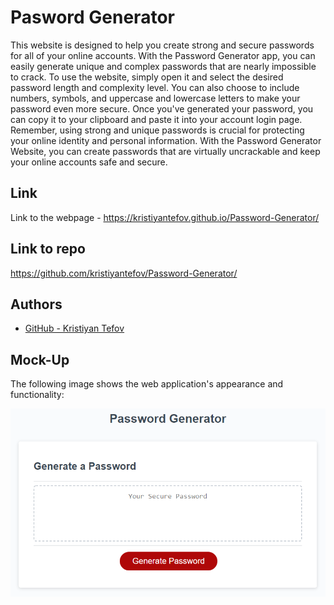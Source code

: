 # Pasword Generator
This website is designed to help you create strong and secure passwords for all of your online accounts. 
With the Password Generator app, you can easily generate unique and complex passwords that are nearly impossible to crack.
To use the website, simply open it and select the desired password length and complexity level. 
You can also choose to include numbers, symbols, and uppercase and lowercase letters to make your password even more secure.
Once you've generated your password, you can copy it to your clipboard and paste it into your account login page. 
Remember, using strong and unique passwords is crucial for protecting your online identity and personal information. 
With the Password Generator Website, you can create passwords that are virtually uncrackable and keep your online accounts safe and secure.

## Link
Link to the webpage - https://kristiyantefov.github.io/Password-Generator/

## Link to repo

https://github.com/kristiyantefov/Password-Generator/

## Authors

- [GitHub - Kristiyan Tefov](https://github.com/kristiyantefov)



## Mock-Up

The following image shows the web application's appearance and functionality:

![The Password Generator application displays a red button to "Generate Password".](./assets/images/03-javascript-homework-demo.png)

